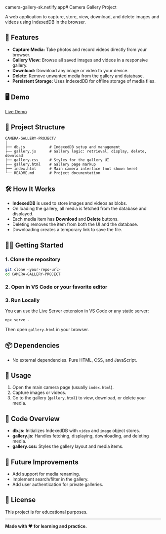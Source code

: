camera-gallery-sk.netlify.app# Camera Gallery Project

A web application to capture, store, view, download, and delete images and videos using IndexedDB in the browser.

## 🚀 Features

- **Capture Media:** Take photos and record videos directly from your browser.
- **Gallery View:** Browse all saved images and videos in a responsive gallery.
- **Download:** Download any image or video to your device.
- **Delete:** Remove unwanted media from the gallery and database.
- **Persistent Storage:** Uses IndexedDB for offline storage of media files.

## 🖥️ Demo

[Live Demo](camera-gallery-sk.netlify.app)

## 📂 Project Structure

```
CAMERA-GALLERY-PROJECT/
│
├── db.js           # IndexedDB setup and management
├── gallery.js      # Gallery logic: retrieval, display, delete, download
├── gallery.css     # Styles for the gallery UI
├── gallery.html    # Gallery page markup
├── index.html      # Main camera interface (not shown here)
└── README.md       # Project documentation
```

## 🛠️ How It Works

- **IndexedDB** is used to store images and videos as blobs.
- On loading the gallery, all media is fetched from the database and displayed.
- Each media item has **Download** and **Delete** buttons.
- Deleting removes the item from both the UI and the database.
- Downloading creates a temporary link to save the file.

## 🧑‍💻 Getting Started

### 1. Clone the repository

```bash
git clone <your-repo-url>
cd CAMERA-GALLERY-PROJECT
```

### 2. Open in VS Code or your favorite editor

### 3. Run Locally

You can use the Live Server extension in VS Code or any static server:

```bash
npx serve .
```

Then open `gallery.html` in your browser.

## 📦 Dependencies

- No external dependencies. Pure HTML, CSS, and JavaScript.

## 📸 Usage

1. Open the main camera page (usually `index.html`).
2. Capture images or videos.
3. Go to the gallery (`gallery.html`) to view, download, or delete your media.

## 📝 Code Overview

- **db.js:** Initializes IndexedDB with `video` and `image` object stores.
- **gallery.js:** Handles fetching, displaying, downloading, and deleting media.
- **gallery.css:** Styles the gallery layout and media items.

## 🧹 Future Improvements

- Add support for media renaming.
- Implement search/filter in the gallery.
- Add user authentication for private galleries.

## 📄 License

This project is for educational purposes.

---

**Made with ❤️ for learning and practice.**
